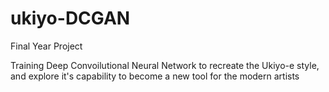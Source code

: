 # ukiyo-DCGAN

Final Year Project

Training Deep Convoilutional Neural Network to recreate the Ukiyo-e style, and explore it's capability to become a new tool for the modern artists
